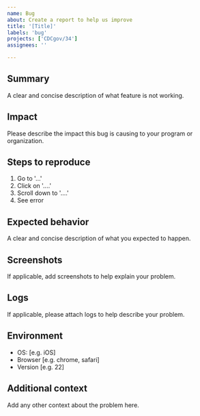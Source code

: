 ```yaml
---
name: Bug
about: Create a report to help us improve
title: '[Title]'
labels: 'bug'
projects: ['CDCgov/34']
assignees: ''

---
```


## Summary
A clear and concise description of what feature is not working.

## Impact
Please describe the impact this bug is causing to your program or organization.

## Steps to reproduce
1. Go to '...'
2. Click on '....'
3. Scroll down to '....'
4. See error

## Expected behavior
A clear and concise description of what you expected to happen.

## Screenshots
If applicable, add screenshots to help explain your problem.

## Logs
If applicable, please attach logs to help describe your problem.

## Environment
 - OS: [e.g. iOS]
 - Browser [e.g. chrome, safari]
 - Version [e.g. 22]

## Additional context
Add any other context about the problem here.
